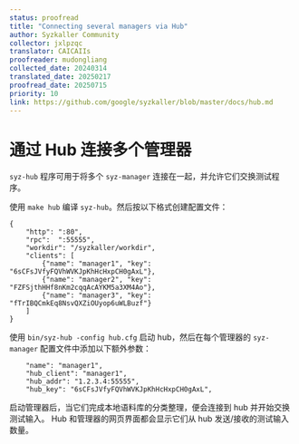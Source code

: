 ```yaml
---
status: proofread
title: "Connecting several managers via Hub"
author: Syzkaller Community
collector: jxlpzqc
translator: CAICAIIs
proofreader: mudongliang
collected_date: 20240314
translated_date: 20250217
proofread_date: 20250715
priority: 10
link: https://github.com/google/syzkaller/blob/master/docs/hub.md
---
```


# 通过 Hub 连接多个管理器

`syz-hub` 程序可用于将多个 `syz-manager` 连接在一起，并允许它们交换测试程序。

使用 `make hub` 编译 `syz-hub`。然后按以下格式创建配置文件：

```
{
	"http": ":80",
	"rpc":  ":55555",
	"workdir": "/syzkaller/workdir",
	"clients": [
		{"name": "manager1", "key": "6sCFsJVfyFQVhWVKJpKhHcHxpCH0gAxL"},
		{"name": "manager2", "key": "FZFSjthHHf8nKm2cqqAcAYKM5a3XM4Ao"},
		{"name": "manager3", "key": "fTrIBQCmkEq8NsvQXZiOUyop6uWLBuzf"}
	]
}
```

使用 `bin/syz-hub -config hub.cfg` 启动 hub，然后在每个管理器的 `syz-manager` 配置文件中添加以下额外参数：

```
	"name": "manager1",
	"hub_client": "manager1",
	"hub_addr": "1.2.3.4:55555",
	"hub_key": "6sCFsJVfyFQVhWVKJpKhHcHxpCH0gAxL",
```

启动管理器后，当它们完成本地语料库的分类整理，便会连接到 hub 并开始交换测试输入。
Hub 和管理器的网页界面都会显示它们从 hub 发送/接收的测试输入数量。
